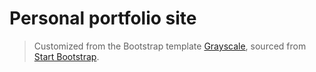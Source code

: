 # Personal portfolio site

> Customized from the Bootstrap template 
[Grayscale](http://startbootstrap.com/template-overviews/grayscale/), sourced from [Start Bootstrap](http://startbootstrap.com/).  
